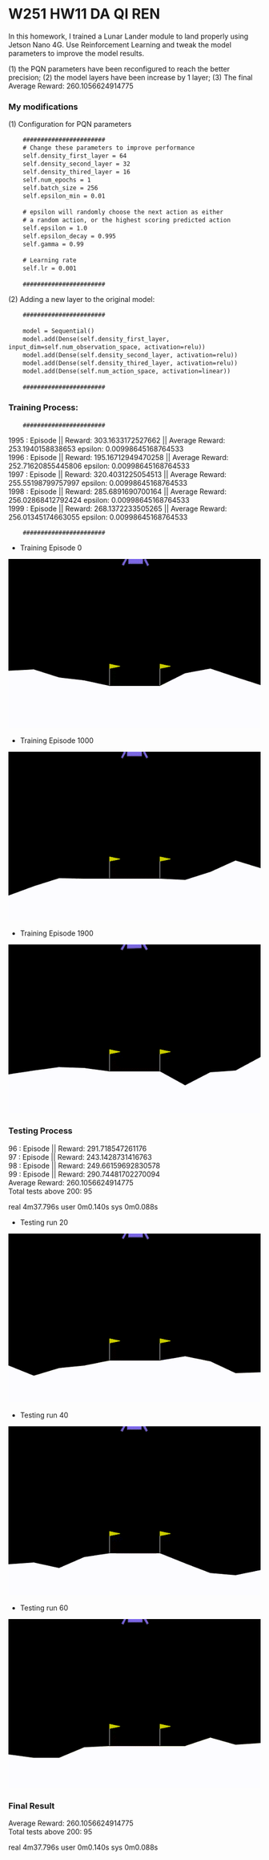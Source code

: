 # W251 HW11 DA QI REN

In this homework, I trained a Lunar Lander module to land properly using Jetson Nano 4G. Use Reinforcement Learning and tweak the model parameters to improve the model results.

(1) the PQN parameters have been reconfigured to reach the better precision; 
(2) the model layers have been increase by 1 layer; 
(3) The final Average Reward:  260.1056624914775


### My modifications 

(1) Configuration for PQN parameters 

        #######################
        # Change these parameters to improve performance
        self.density_first_layer = 64
        self.density_second_layer = 32
        self.density_thired_layer = 16
        self.num_epochs = 1
        self.batch_size = 256
        self.epsilon_min = 0.01

        # epsilon will randomly choose the next action as either
        # a random action, or the highest scoring predicted action
        self.epsilon = 1.0
        self.epsilon_decay = 0.995
        self.gamma = 0.99

        # Learning rate
        self.lr = 0.001

        #######################

(2) Adding a new layer to the original model: 

        #######################

        model = Sequential()
        model.add(Dense(self.density_first_layer, input_dim=self.num_observation_space, activation=relu))
        model.add(Dense(self.density_second_layer, activation=relu))
        model.add(Dense(self.density_thired_layer, activation=relu))
        model.add(Dense(self.num_action_space, activation=linear))
        
        #######################

### Training Process: 

        #######################
        
1995    : Episode || Reward:  303.1633172527662         || Average Reward:  253.1940158838653    epsilon:  0.00998645168764533 \
1996    : Episode || Reward:  195.16712949470258        || Average Reward:  252.71620855445806   epsilon:  0.00998645168764533\
1997    : Episode || Reward:  320.4031225054513         || Average Reward:  255.55198799757997   epsilon:  0.00998645168764533\
1998    : Episode || Reward:  285.6891690700164         || Average Reward:  256.02868412792424   epsilon:  0.00998645168764533\
1999    : Episode || Reward:  268.1372233505265         || Average Reward:  256.01345174663055   epsilon:  0.00998645168764533

        #######################
        
-  Training Episode 0    

![episode0](./readme/episode0.gif)

-  Training Episode 1000 

![episode0](./readme/episode1000.gif)

-  Training Episode 1900

![episode0](./readme/episode1900.gif)


### Testing Process

96      : Episode || Reward:  291.718547261176 \
97      : Episode || Reward:  243.1428731416763\
98      : Episode || Reward:  249.66159692830578\
99      : Episode || Reward:  290.74481702270094\
Average Reward:  260.1056624914775\
Total tests above 200:  95

real    4m37.796s
user    0m0.140s
sys     0m0.088s

- Testing run 20

![testing_run20.gif](./readme/testing_run20.gif)

- Testing run 40

![testing_run40.gif](./readme/testing_run40.gif)

- Testing run 60

![testing_run60.gif](./readme/testing_run60.gif)

 
### Final Result

Average Reward:  260.1056624914775\
Total tests above 200:  95

real    4m37.796s
user    0m0.140s
sys     0m0.088s
